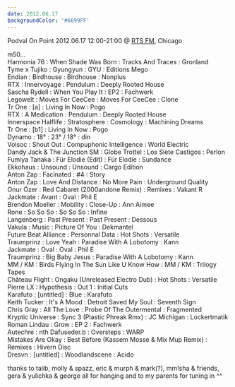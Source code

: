 ```yaml
---
date: 2012.06.17
backgroundColor: '#6699FF'
---
```


Podval On Point 2012.06.17 12:00-21:00 @ [RTS FM](http://www.rts.fm/), Chicago  

m50...  
Harmonia 76 : When Shade Was Born : Tracks And Traces : Gronland  
Tyme x Tujiko : Gyungyun : GYU : Editions Mego  
Endian : Birdhouse : Birdhouse : Nonplus  
RTX : Innervoyage : Pendulum : Deeply Rooted House  
Sascha Rydell : When You Play It : EP2 : Fachwerk  
Legowelt : Moves For CeeCee : Moves For CeeCee : Clone  
Tr One : \[a\] : Living In Now : Pogo  
RTX : A Medication : Pendulum : Deeply Rooted House  
Innerspace Halflife : Stratosphere : Cosmology : Machining Dreams  
Tr One : \[b1\] : Living In Now : Pogo  
Dynamo : 18° : 23° / 18° : din  
Volsoc : Shout Out : Compuphonic Intelligence : World Electric  
Dandy Jack & The Junction SM : Globe Trottel : Los Siete Castigos : Perlon  
Fumiya Tanaka : Für Elodie (Edit) : Für Elodie : Sundance  
Ekkohaus : Unsound : Unsound : Cargo Edition  
Anton Zap : Facinated : #4 : Story  
Anton Zap : Love And Distance : No More Pain : Underground Quality  
Onur Özer : Red Cabaret (2000andone Remix) : Remixes : Vakant R  
Jackmate : Avant : Oval : Phil E  
Brendon Moeller : Mobility : Close-Up : Ann Aimee  
Rone : So So So : So So So : Infine  
Langenberg : Past Present : Past Present : Dessous  
Vakula : Music : Picture Of You : Dekmantel  
Future Beat Alliance : Personnal Data : Hot Shots : Versatile  
Traumprinz : Love Yeah : Paradise With A Lobotomy : Kann  
Jackmate : Oval : Oval : Phil E  
Traumprinz : Big Baby Jesus : Paradise With A Lobotomy : Kann  
MM / KM : Birds Flying In The Sun Like U Know How : MM / KM : Trilogy Tapes  
Château Flight : Ongaku (Unreleased Electro Dub) : Hot Shots : Versatile  
Pierre LX : Hypothesis : Out 1 : Initial Cuts  
Karafuto : \[untitled\] : Blue : Karafuto  
Keith Tucker : It's A Mood : Detroit Saved My Soul : Seventh Sign  
Chris Gray : All The Love : Probe Of The Outermental : Fragmented  
Kryptic Universe : Sync 3 (Plastic Phreak Rmx) : JC Michigan : Lockertmatik  
Roman Lindau : Grow : EP 2 : Fachwerk  
Autechre : nth Dafuseder.b : Oversteps : WARP  
Mistakes Are Okay : Best Before (Kassem Mosse & Mix Mup Remix) : Remixes : Hivern Disc  
Dresvn : \[untitled\] : Woodlandscene : Acido  

thanks to talib, molly & spazz, eric & murph & mark(?), mm!sha & friends, gera & yulichka & george all for hanging and to my parents for tuning in ^^